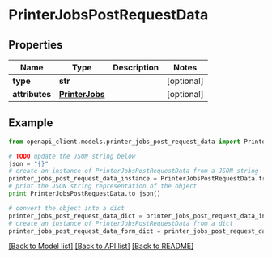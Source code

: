 # PrinterJobsPostRequestData


## Properties
Name | Type | Description | Notes
------------ | ------------- | ------------- | -------------
**type** | **str** |  | [optional] 
**attributes** | [**PrinterJobs**](PrinterJobs.md) |  | [optional] 

## Example

```python
from openapi_client.models.printer_jobs_post_request_data import PrinterJobsPostRequestData

# TODO update the JSON string below
json = "{}"
# create an instance of PrinterJobsPostRequestData from a JSON string
printer_jobs_post_request_data_instance = PrinterJobsPostRequestData.from_json(json)
# print the JSON string representation of the object
print PrinterJobsPostRequestData.to_json()

# convert the object into a dict
printer_jobs_post_request_data_dict = printer_jobs_post_request_data_instance.to_dict()
# create an instance of PrinterJobsPostRequestData from a dict
printer_jobs_post_request_data_form_dict = printer_jobs_post_request_data.from_dict(printer_jobs_post_request_data_dict)
```
[[Back to Model list]](../README.md#documentation-for-models) [[Back to API list]](../README.md#documentation-for-api-endpoints) [[Back to README]](../README.md)


